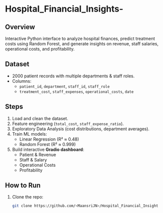 # Hospital_Financial_Insights-

##  Overview
Interactive Python interface to analyze hospital finances, predict treatment costs using Random Forest, and generate insights on revenue, staff salaries, operational costs, and profitability.

##  Dataset
- 2000 patient records with multiple departments & staff roles.
- Columns:
  - `patient_id`, `department`, `staff_id`, `staff_role`
  - `treatment_cost`, `staff_expenses`, `operational_costs`, `date`

##  Steps
1. Load and clean the dataset.
2. Feature engineering (`total_cost`, `staff_expense_ratio`).
3. Exploratory Data Analysis (cost distributions, department averages).
4. Train ML models:
   - Linear Regression (R² ≈ 0.48)
   - Random Forest (R² ≈ 0.999)
5. Build interactive **Gradio dashboard**:
   - Patient & Revenue
   - Staff & Salary
   - Operational Costs
   - Profitability

##  How to Run
1. Clone the repo:
   ```bash
   git clone https://github.com/<MaansriJN>/Hospital_Financial_Insights-.git
